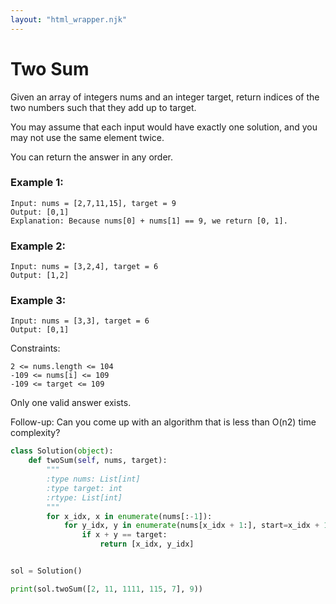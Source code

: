 ```yaml
---
layout: "html_wrapper.njk"
---
```


# Two Sum
Given an array of integers nums and an integer target, return indices of the two numbers such that they add up to target.

You may assume that each input would have exactly one solution, and you may not use the same element twice.

You can return the answer in any order.



### Example 1:
```
Input: nums = [2,7,11,15], target = 9
Output: [0,1]
Explanation: Because nums[0] + nums[1] == 9, we return [0, 1].
```

### Example 2:
```
Input: nums = [3,2,4], target = 6
Output: [1,2]
```

### Example 3:
```
Input: nums = [3,3], target = 6
Output: [0,1]
```



Constraints:

```
2 <= nums.length <= 104
-109 <= nums[i] <= 109
-109 <= target <= 109
```
Only one valid answer exists.

Follow-up: Can you come up with an algorithm that is less than O(n2) time complexity?

```python
class Solution(object):
    def twoSum(self, nums, target):
        """
        :type nums: List[int]
        :type target: int
        :rtype: List[int]
        """
        for x_idx, x in enumerate(nums[:-1]):
            for y_idx, y in enumerate(nums[x_idx + 1:], start=x_idx + 1):
                if x + y == target:
                    return [x_idx, y_idx]


sol = Solution()

print(sol.twoSum([2, 11, 1111, 115, 7], 9))
```